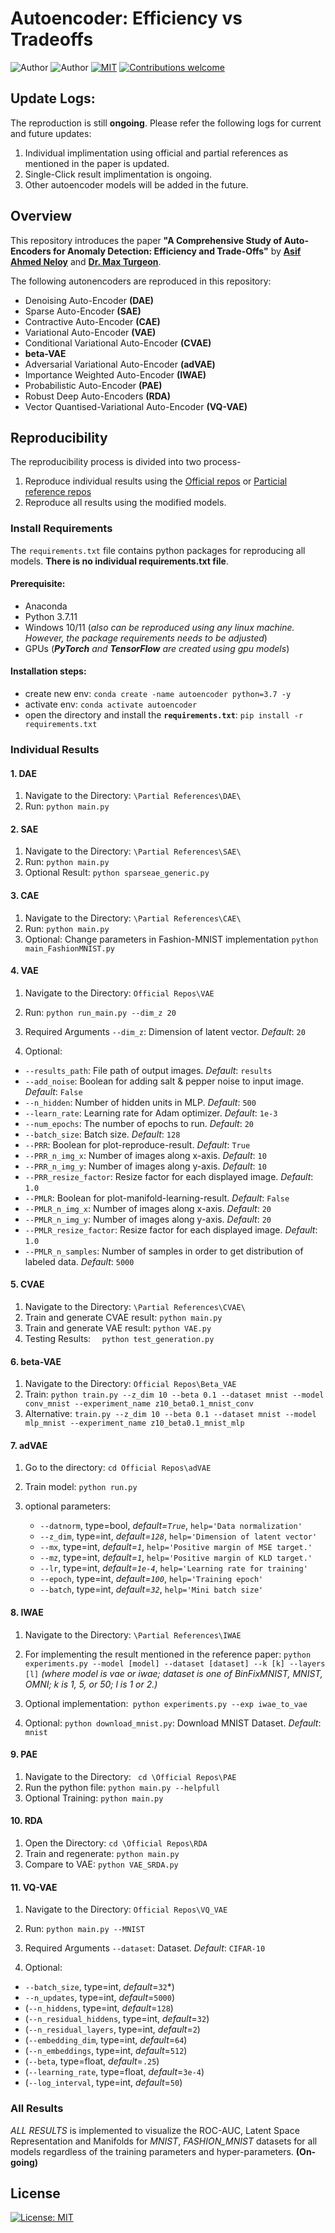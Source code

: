 # Autoencoder: Efficiency vs Tradeoffs

![Author](https://img.shields.io/badge/author-aaneloy-blue) 
![Author](https://img.shields.io/badge/turgeonmaxime-red)
[![MIT](https://img.shields.io/badge/license-MIT-5eba00.svg)](https://github.com/UMDimReduction/autoencoder-Efficiency_vs_Tradeoffs/blob/main/LICENSE.txt)
[![Contributions welcome](https://img.shields.io/badge/contributions-welcome-brightgreen.svg?style=flat)](https://github.com/UMDimReduction/autoencoder-Efficiency_vs_Tradeoffs)

## Update Logs:
The reproduction is still **ongoing**. Please refer the following logs for current and future updates:
1. Individual implimentation using official and partial references as mentioned in the paper is updated.
2. Single-Click result implimentation is ongoing.
3. Other autoencoder models will be added in the future.

## Overview
This repository introduces the paper **"A Comprehensive Study of Auto-Encoders for
Anomaly Detection: Efficiency and Trade-Offs"** by **[Asif Ahmed Neloy](https://aaneloy.github.io/)** and **[Dr. Max Turgeon](https://www.maxturgeon.ca/)**.


The following autonencoders are reproduced in this repository:
* Denoising Auto-Encoder **(DAE)**
* Sparse Auto-Encoder **(SAE)**
* Contractive Auto-Encoder **(CAE)**
* Variational Auto-Encoder **(VAE)**
* Conditional Variational Auto-Encoder **(CVAE)**
* **beta-VAE**
* Adversarial Variational Auto-Encoder **(adVAE)**
* Importance Weighted Auto-Encoder **(IWAE)**
* Probabilistic Auto-Encoder **(PAE)**
* Robust Deep Auto-Encoders **(RDA)**
* Vector Quantised-Variational Auto-Encoder **(VQ-VAE)**


## Reproducibility

The reproducibility process is divided into two process- 
1. Reproduce individual results using the [Official repos](https://github.com/UMDimReduction/autoencoder-Efficiency_vs_Tradeoffs/tree/main/Official%20Repos) or [Particial reference repos](https://github.com/UMDimReduction/autoencoder-Efficiency_vs_Tradeoffs/tree/main/Partial%20References) 
2. Reproduce all results using the modified models.


### Install Requirements

The ``requirements.txt`` file contains python packages for reproducing all models. **There is no individual requirements.txt file**. 

#### Prerequisite:
* Anaconda
* Python 3.7.11
* Windows 10/11 (*also can be reproduced using any linux machine. However, the package requirements needs to be adjusted*)
* GPUs (***PyTorch** and **TensorFlow** are created using gpu models*)

#### Installation steps:
* create new env: ``conda create -name autoencoder python=3.7 -y``
* activate env: ``conda activate autoencoder``
* open the directory and install the **``requirements.txt``**: ``pip install -r requirements.txt``


### Individual Results

#### 1. DAE
1. Navigate to the Directory: ``\Partial References\DAE\ ``
2. Run: `python main.py`

#### 2. SAE
1. Navigate to the Directory: ``\Partial References\SAE\ ``
2. Run: `python main.py`
3. Optional Result: `python sparseae_generic.py`

#### 3. CAE
1. Navigate to the Directory: ``\Partial References\CAE\ ``
2. Run: `python main.py`
3. Optional: Change parameters in Fashion-MNIST implementation ``python main_FashionMNIST.py``

#### 4. VAE
1. Navigate to the Directory: ``Official Repos\VAE ``
2. Run: `python run_main.py --dim_z 20`
3. Required Arguments `--dim_z`: Dimension of latent vector. *Default*: `20`

4. Optional:  
* `--results_path`: File path of output images. *Default*: `results`
* `--add_noise`: Boolean for adding salt & pepper noise to input image. *Default*: `False`
* `--n_hidden`: Number of hidden units in MLP. *Default*: `500`
* `--learn_rate`: Learning rate for Adam optimizer. *Default*: `1e-3`
* `--num_epochs`: The number of epochs to run. *Default*: `20`
* `--batch_size`: Batch size. *Default*: `128`
* `--PRR`: Boolean for plot-reproduce-result. *Default*: `True`
* `--PRR_n_img_x`: Number of images along x-axis. *Default*: `10`
* `--PRR_n_img_y`: Number of images along y-axis. *Default*: `10`
* `--PRR_resize_factor`: Resize factor for each displayed image. *Default*: `1.0`
* `--PMLR`: Boolean for plot-manifold-learning-result. *Default*: `False`
* `--PMLR_n_img_x`: Number of images along x-axis. *Default*: `20`
* `--PMLR_n_img_y`: Number of images along y-axis. *Default*: `20`
* `--PMLR_resize_factor`: Resize factor for each displayed image. *Default*: `1.0`
* `--PMLR_n_samples`: Number of samples in order to get distribution of labeled data. *Default*: `5000`

#### 5. CVAE
1. Navigate to the Directory: ``\Partial References\CVAE\``
2. Train and generate CVAE result: `` python main.py ``
3. Train and generate VAE result: `` python VAE.py ``
4. Testing Results: ``  python test_generation.py``

#### 6. beta-VAE
1. Navigate to the Directory: ``Official Repos\Beta_VAE``
2. Train: `` python train.py --z_dim 10 --beta 0.1 --dataset mnist --model conv_mnist --experiment_name z10_beta0.1_mnist_conv ``
3. Alternative: `` train.py --z_dim 10 --beta 0.1 --dataset mnist --model mlp_mnist --experiment_name z10_beta0.1_mnist_mlp ``

#### 7. adVAE

1. Go to the directory: ``cd Official Repos\adVAE``
2. Train model: ``python run.py``
3. optional parameters: 

    * `--datnorm`, type=bool, *default=`True`*, `help='Data normalization'`
    * `--z_dim`, type=int, *default=`128`*, `help='Dimension of latent vector'`
    * `--mx`, type=int, *default=`1`*, `help='Positive margin of MSE target.'`
    * `--mz`, type=int, *default=`1`*, `help='Positive margin of KLD target.'`
    * `--lr`, type=int, *default=`1e-4`*, `help='Learning rate for training'`
    * `--epoch`, type=int, *default=`100`*, `help='Training epoch'`
    * `--batch`, type=int, *default=`32`*, `help='Mini batch size'`


#### 8. IWAE
1. Navigate to the Directory: ``\Partial References\IWAE ``
2. For implementing the result mentioned in the reference paper: `python experiments.py --model [model] --dataset [dataset] --k [k] --layers [l]` *(where _model_ is vae or iwae; _dataset_ is one of BinFixMNIST, MNIST, OMNI; _k_ is 1, 5, or 50; _l_ is 1 or 2.)*
3. Optional implementation:` python experiments.py --exp iwae_to_vae`


4. Optional: `python download_mnist.py`: Download MNIST Dataset. *Default*: `mnist`

#### 9. PAE
1. Navigate to the Directory: `` cd \Official Repos\PAE``
2. Run the python file: ```python main.py --helpfull```
3. Optional Training: ```python main.py```


#### 10. RDA
1. Open the Directory: ``cd \Official Repos\RDA``
2. Train and regenerate: ``python main.py``
3. Compare to VAE: ``python VAE_SRDA.py``


#### 11. VQ-VAE
1. Navigate to the Directory: ``Official Repos\VQ_VAE ``
2. Run: `python main.py --MNIST`
3. Required Arguments `--dataset`: Dataset. *Default*: `CIFAR-10`

4. Optional:

* `--batch_size`, type=int, *default*=`32`*)
* `--n_updates`, type=int, *default*=`5000`)
* (`--n_hiddens`, type=int, *default*=`128`)
* (`--n_residual_hiddens`, type=int, *default*=`32`)
* (`--n_residual_layers`, type=int, *default*=`2`)
* (`--embedding_dim`, type=int, *default*=`64`)
* (`--n_embeddings`, type=int, *default*=`512`)
* (`--beta`, type=float, *default*=`.25`)
* (`--learning_rate`, type=float, *default*=`3e-4`)
* (`--log_interval`, type=int, *default*=`50`)


### All Results
*ALL RESULTS* is implemented to visualize the ROC-AUC, Latent Space Representation and Manifolds for *MNIST*, *FASHION_MNIST* datasets for all models regardless of the training parameters and hyper-parameters.
**(On-going)**



## License
[![License: MIT](https://img.shields.io/badge/License-MIT-yellow.svg)](https://opensource.org/licenses/MIT)
